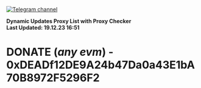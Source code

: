 [![Telegram channel](https://img.shields.io/endpoint?url=https://runkit.io/damiankrawczyk/telegram-badge/branches/master?url=https://t.me/n4z4v0d)](https://t.me/n4z4v0d) 

**Dynamic Updates Proxy List with Proxy Checker**  
**Last Updated: 19.12.23 16:51**

# DONATE (_any evm_) - 0xDEADf12DE9A24b47Da0a43E1bA70B8972F5296F2

